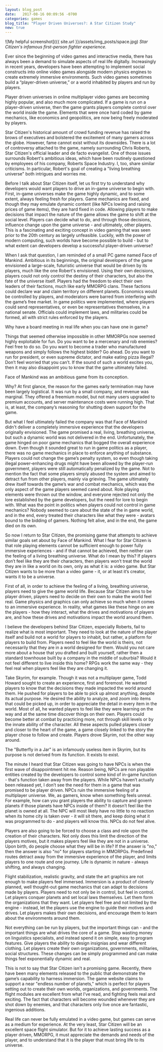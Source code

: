 ```yaml
---
layout: blog_post
date:   2017-08-16 00:09:56 -0700
categories: games
blog_title: "Player Driven Universes?: A Star Citizen Study"
new: true
---
```


![My helpful screenshot]({{ site.url }}/assets/img_posts/space.jpg)
*Star Citizen's infamous first-person fighter experience.*

Ever since the beginning of video games and interactive media, there has always been a demand to simulate aspects of real life digitally. Increasingly in recent years, developers have been attempting to implement social constructs into online video games alongside modern physics engines to create extremely immersive environments. Such video games sometimes build a “player-driven universe,” or a world inhabited by players and run by players.

Player driven universes in online multiplayer video games are becoming highly popular, and also much more complicated. If a game is run on a player-driven universe, then the game grants players complete control over the world inside the game. Elements that were once hard coded by game mechanics, like economics and geopolitics, are now being freely moderated by players. 

Star Citizen's historical amount of crowd funding revenue has raised the brows of executives and bolstered the excitement of many gamers across the globe. However, fame cannot exist without its downsides. There is a lot of controversy attached to the game, namely surrounding Chris Roberts, Star Citizen's official leader and de facto evangelist. One of those issues surrounds Robert's ambitious ideas, which have been routinely questioned by employees of his company, Roberts Space Industry. I, too, share similar criticisms. In particular, Robert's goal of creating a "living breathing universe" both intrigues and worries me.

Before I talk about Star Citizen itself, let us first try to understand why developers would want players to drive an in-game universe to begin with. First, in-game universes make the game highly dynamic, and to some extent, always feeling fresh for players. Game mechanics are fixed, and though they may emulate dynamic content (like NPCs lowing and raising prices of game items), they are hard fixed in code. Allowing players to make decisions that impact the nature of the game allows the game to shift at the social level. Players can decide what to do, and through those decisions, influence change upon the game universe - and ultimately, other players. This is a fascinating and exciting concept in video gaming that was seen prior to the 20th century as largely unfeasible. Luckily, with the power of modern computing, such worlds have become possible to build - but to what extent can developers develop a successful player-driven universe?

When I ask that question, I am reminded of a small PC game named Face of Mankind. Ambitious in its beginnings, the original developers of the game envisioned a large-scale, futuristic universe that would be driven by its players, much like the one Robert's envisioned. Using their own decisions, players could not only control the destiny of their characters, but also the fate of the universe itself. Players had the freedom to elect their own leaders of their factions, much like early MMORPG clans. These factions could declare war and claim territory on different planets. Economics would be controlled by players, and moderators were barred from interfering with the game’s free market. In game politics were implemented, where players could send representatives, or even be representatives themselves, in a national senate. Officials could implement laws, and militaries could be formed, all with strict rules enforced by the players. 


Why have a board meeting in real life when you can have one in game?

Things that seemed otherwise impossible in other MMORPGs now seemed highly exploitable for fun. Do you want to be a mercenary and rob enemies? Feel free to do so. Do you want to become a trader who manufactured weapons and simply follows the highest bidder? Go ahead. Do you want to run for president, or even supreme dictator, and make eating pizza illegal? Don’t feel worried that you can’t. If the sound of such a world excites you, then it may also disappoint you to know that the game ultimately failed.



Face of Mankind was an ambitious game from its conception.

Why? At first glance, the reason for the games early termination may have been largely logistical. It was run by a small company, and revenue was marginal. They offered a freemium model, but not many users upgraded to premium accounts, and server maintenance costs were running high. That is, at least, the company’s reasoning for shutting down support for the game.

But what I feel ultimately failed the company was that Face of Mankind didn't deliver a completely immersive experience that the developers originally envisioned. The game promised a real, living, breathing universe, but such a dynamic world was not delivered in the end. Unfortunately, the game hinged on poor game mechanics that bogged the overall experience down. Even though it sounded great to run in game politics as a player, there was no game mechanics in place to enforce anything of substance. Players could not change the game’s penalty system, so even though taking illegal power-enhancing drugs might have been allowed by the player-run government, players were still automatically penalized by the game. Not to mention the fact that some players simply abused the system and aimed to detract fun from other players, mainly via grieving. The game ultimately drew itself towards the game’s war and combat mechanics, which was the only aspect of the game players seemed cared about. Role playing elements were thrown out the window, and everyone rejected not only the lore established by the game developers, but the need for lore to begin with. What was the point in politics when players could not control in game mechanics? Nobody seemed to care about the state of the in game world, and in the end, every treated their characters like what they were - avatars bound to the bidding of gamers. Nothing felt alive, and in the end, the game died on its own.

So now I return to Star Citizen, the promising game that attempts to achieve similar goals set about by Face of Mankind. What I fear for Star Citizen is that role playing elements cannot be sufficient enough to power fully immersive experiences - and if that cannot be achieved, then neither can the feeling of a living breathing universe. What do I mean by this? If players don’t feel like they are their characters, then players won’t treat the world they are in like a world on its own, only as what it is: a video game. But Star Citizen wants to be more than a video game - it, or at least it’s creator, wants it to be a universe.

First of all, in order to achieve the feeling of a living, breathing universe, players need to give the game world life. Because Star Citizen aims to be player driven, players need to decide on their own to make the world feel real. Game physics and graphics can only achieve so much when it comes to an immersive experience. In reality, what games like these hinge on are the players - how they interact, what the drives and motivations of players are, and how these drives and motivations impact the world around them.

I believe the developers behind Star Citizen, especially Roberts, fail to realize what is most important. They need to look at the nature of the player itself and build not a world for players to inhabit, but rather, a platform for players to build from. Players need to feel like the world is theirs, not necessarily that they are in a world designed for them. Would you not care more about a house that you drafted and built yourself, rather then a standard townhouse built by a company in the middle of suburbia? Would it not feel different to live inside this home? RPGs work the same way - they feel real when players feel like they are changing it.

Take Skyrim, for example. Though it was not a multiplayer game, Todd Howard sought to create an experience, first and foremost. He wanted players to know that the decisions they made impacted the world around them. He pushed for players to be able to pick up almost anything, despite its actual purpose. He desired the ability to analyze, and zoom into items that could be picked up, in order to appreciate the detail in every item in the world. Most of all, he wanted players to feel like they were learning on the way and at the same time discover things on their own. Players could become better at combat by practicing more, not through skill levels or by the innate ability of the character. All these aspects pulled players closer and closer to the heart of the game, a game closely linked to the story the player chose to follow and create. Players drove Skyrim, not the other way around.



The "Butterfly in a Jar" is an infamously useless item in Skyrim, but its purpose is not derived from its function. It exists to exist.

The minute I heard that Star Citizen was going to have NPCs is when the first wave of disappointment hit me. Reason being, NPCs are non playable entities created by the developers to control some kind of in-game function - that's function taken away from the players. While NPCs haven’t actually been released yet, I don’t see the need for them in a game that was promised to be player driven. NPCs ruin the immersive feeling of a multiplayer universe. We, as gamers, know when something feels unreal. For example, how can you grant players the ability to capture and govern planets if those planets have NPCs inside of them? It doesn’t feel like the planet is owned at all. The NPC will most likely have no little to no reaction when its home city is taken over - it will sit there, and keep doing what it was programmed to do - and players will know this. NPCs do not feel alive.

Players are also going to be forced to choose a class and role upon the creation of their characters. Not only does this limit the direction of the players motives, but it makes players feel like they are not in a universe. Upon birth, do people choose what they will be in life? If the answer is "no," then the answer is also "no" for players starting in MMORPGs. Predefined routes detract away from the immersive experience of the player, and limits players to one route and one journey. Life is dynamic in nature - always shifting, and always changing.

Flight stabilization, realistic gravity, and state the art graphics are not enough to make players feel immersed. Immersion is a product of cleverly planned, well thought-out game mechanics that can adapt to decisions made by players. Players need to not only be in control, but feel in control. Let players conquer planets and set local laws themselves. Let them form the organizations that they want. Let players feel free and not limited by the engine - instead, let the players use the engine to guide their motives and drives. Let players makes their own decisions, and encourage them to learn about the environments around them. 

Not everything can be run by players, but the important things can - and the important things are what drives the core of a game. Stop wasting money on linguistics specialists, and instead spend it on simple, easy to program features. Give players the ability to design insignias and wear different clothing. Let players create their own organizations, governments, militaries, social structures. These changes can be simply programmed and can make things feel exponentially dynamic and real.

This is not to say that Star Citizen isn't a promising game. Recently, there have been many elements released to the public that demonstrate the game’s capability to harness immersion. The game website claims to support a near "endless number of planets," which is perfect for players setting out to create their own worlds, organizations, and governments. The flight modules are excellent from what I’ve read, and fighting feels real and exciting. The fact that characters will become wounded whenever they are shot down by enemies, and that characters only live once are fantastic, ingenious additions.

Real life can never be fully emulated in a video game, but games can serve as a medium for experience. At the very least, Star Citizen will be an excellent space flight simulator. But for it to achieve lasting success as a player driven, MMORPG, it must appreciate the demands and needs of the player, and to understand that it is the player that must bring life to its universe.